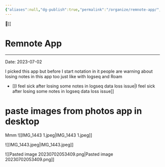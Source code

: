 ```yaml
---
{"aliases":null,"dg-publish":true,"permalink":"/organize/remnote-app/","dgPassFrontmatter":true,"created":"","updated":""}
---
```



🔺[[

# Remnote App
***
Date: 2023-07-02

I picked this app but before I start notation in it people are warning about losing notes in this app too just like with logseq and Roam 

- [[I feel sick after losing some notes in logseq data loss issue\|I feel sick after losing some notes in logseq data loss issue]] 


# paste images from photos app in desktop

Mmm
![[IMG_1443 1.jpeg\|IMG_1443 1.jpeg]]







![[IMG_1443.jpeg\|IMG_1443.jpeg]]

![[Pasted image 20230702053409.png\|Pasted image 20230702053409.png]]